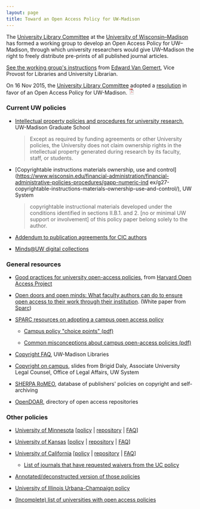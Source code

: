 ```yaml
---
layout: page
title: Toward an Open Access Policy for UW-Madison
---
```


The
[University Library Committee](https://www.library.wisc.edu/about/university-library-committee/)
at the [University of Wisconsin&ndash;Madison](http://www.wisc.edu)
has formed a working group to develop an Open Access Policy for
UW&ndash;Madison, through which university researchers would give
UW&ndash;Madison the right to freely distribute pre-prints of all
published journal articles.

[See the working group's instructions](OAWG_Charge_112014pdf.pdf)
from
[Edward Van Gemert](http://www.library.wisc.edu/about/directory/staff/Edward-Van-Gemert/),
Vice Provost for Libraries and University Librarian.


On 16 Nov 2015, the
[University Library Committee](https://www.library.wisc.edu/about/university-library-committee/)
adopted a [resolution](oa_resolution_v3.pdf) in favor of an
Open Access Policy for UW-Madison. [![pdf](icons16/pdf-icon.png)](oa_resolution_v3.pdf)

### Current UW policies

- [Intellectual property policies and procedures for university research](https://kb.wisc.edu/images/group156/32996/12.15IntellectualPropertyPoliciesandProceduresforUniversityResearch.pdf),
  UW-Madison Graduate School

  > Except as required by funding agreements or other University policies, the University
  > does not claim ownership rights in the intellectual property generated during research by
  > its faculty, staff, or students.

- [Copyrightable instructions materials ownership, use and control](https://www.wisconsin.edu/financial-administration/financial-administrative-policies-procedures/gapp-numeric-ind
ex/g27-copyrightable-instructions-materials-ownership-use-and-control/),
  UW System

  > copyrightable instructional materials developed under the
  > conditions identified in sections II.B.1. and
  > 2. \[no or minimal UW support or involvement\] of
  > this policy paper belong solely to the author.

- [Addendum to publication agreements for CIC authors](http://www.library.wisc.edu/wp-content/uploads/2014/05/author_addendum.pdf)

- [Minds@UW digital collections](http://uwdcc.library.wisc.edu/minds)

### General resources

- [Good practices for university open-access policies](http://cyber.law.harvard.edu/hoap/Good_practices_for_university_open-access_policies),
  from [Harvard Open Access Project](http://cyber.law.harvard.edu/hoap/Main_Page)

- [Open doors and open minds: What faculty authors can do to ensure open access to their work through their institution](http://www.sciencecommons.org/wp-content/uploads/opendoors_v1.pdf). (White paper from [Sparc](http://www.sparc.arl.org/))

- [SPARC resources on adopting a campus open access policy](http://www.sparc.arl.org/advocacy/on-campus/considering-a-policy)

  - [Campus policy "choice points" (pdf)](http://www.sparc.arl.org/sites/default/files/Choice%20Points_FINAL.pdf)

  - [Common misconceptions about campus open-access policies (pdf)](http://www.sparc.arl.org/sites/default/files/Common%20Misconceptions%20Campus%20OA%20Policies.pdf)

- [Copyright FAQ](http://www.library.wisc.edu/help/copyright/managing-your-copyright/personal-copyright-faq/),
  UW-Madison Libraries

- [Copyright on campus](http://legal.wisc.edu/documents/COPYRIGHT_ON_CAMPUS_2014.pdf),
  slides from Brigid Daly, Associate University Legal Counsel, Office
  of Legal Affairs, UW System

- [SHERPA RoMEO](http://www.sherpa.ac.uk/romeo/), database of
  publishers' policies on copyright and self-archiving

- [OpenDOAR](http://www.opendoar.org/), directory of open access
  repositories


### Other policies

- [University of Minnesota](https://www.lib.umn.edu/openaccess) \[[policy](http://www.policy.umn.edu/Policies/Research/SCHOLARLYARTICLES.html)
  | [repository](http://conservancy.umn.edu/) | [FAQ](http://www.policy.umn.edu/Policies/Research/SCHOLARLYARTICLES_FAQ.html)\]

- [University of Kansas](http://openaccess.ku.edu/) \[[policy](http://policy.ku.edu/governance/open-access-policy)
  | [repository](http://kuscholarworks.ku.edu/) | [FAQ](http://openaccess.ku.edu/sites/openaccess.drupal.ku.edu/files/docs/OA_QA-KU%206-4-2013.pdf)\]

- [University of California](http://osc.universityofcalifornia.edu/open-access-policy/)
  \[[policy](http://osc.universityofcalifornia.edu/open-access-policy/policy-text/)
  | [repository](http://www.escholarship.org/) | [FAQ](http://osc.universityofcalifornia.edu/open-access-policy/policy-faq/)\]

  - [List of journals that have requested waivers from the UC policy](http://osc.universityofcalifornia.edu/open-access-policy/publisher-communications/)

- [Annotated/deconstructed version of those policies](https://kbroman.org/oa/annotated_oa.html)

- [University of Illinois Urbana-Champaign policy](http://www.senate.illinois.edu/sc1512.pdf)

- [(Incomplete) list of universities with open access policies](https://libraries.mit.edu/scholarly/mit-open-access/open-access-at-mit/mit-open-access-policy/mit-faculty-open-access-policy-faq/other-university-policies/)

<style>
ul ul li {
  margin: 0 0 10px 0;
}
</style>
